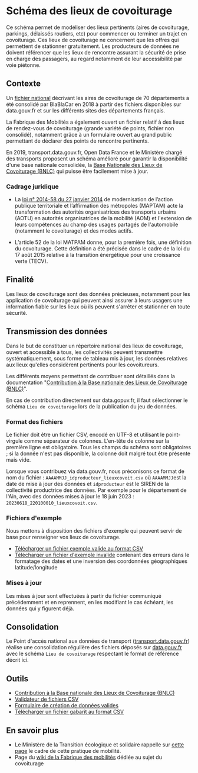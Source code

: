 # Schéma des lieux de covoiturage

Ce schéma permet de modéliser des lieux pertinents (aires de covoiturage, parkings, délaissés routiers, etc) pour commencer ou terminer un trajet en covoiturage. Ces lieux de covoiturage ne concernent que les offres qui permettent de stationner gratuitement. Les producteurs de données ne doivent référencer que les lieux de rencontre assurant la sécurité de prise en charge des passagers, au regard notamment de leur accessibilité par voie piétonne.

## Contexte

Un [fichier national](https://www.data.gouv.fr/fr/datasets/aires-de-covoiturage-en-france) décrivant les aires de covoiturage de 70 départements a été consolidé par BlaBlaCar en 2018 à partir des fichiers disponibles sur data.gouv.fr et sur les différents sites des départements français.

La Fabrique des Mobilités a également ouvert un fichier relatif à des lieux de rendez-vous de covoiturage (grande variété de points, fichier non consolidé), notamment grâce à un formulaire ouvert au grand public permettant de déclarer des points de rencontre pertinents.

En 2019, transport.data.gouv.fr, Open Data France et le Ministère chargé des transports proposent un schéma amélioré pour garantir la disponibilité d'une base nationale consolidée, la [Base Nationale des Lieux de Covoiturage (BNLC)](https://www.data.gouv.fr/fr/datasets/base-nationale-des-lieux-de-covoiturage/) qui puisse être facilement mise à jour.

### Cadrage juridique

* La [loi n° 2014-58 du 27 janvier 2014](https://www.legifrance.gouv.fr/affichTexte.do?cidTexte=JORFTEXT000028526298) de modernisation de l’action publique territoriale et l’affirmation des métropoles (MAPTAM) acte la transformation des autorités organisatrices des transports urbains (AOTU) en autorités organisatrices de la mobilité (AOM) et l'extension de leurs compétences au champ des usages partagés de l'automobile (notamment le covoiturage) et des modes actifs.

* L’article 52 de la loi MATPAM donne, pour la première fois, une définition du covoiturage. Cette définition a été précisée dans le cadre de la loi du 17 août 2015 relative à la transition énergétique pour une croissance verte (TECV).

## Finalité
Les lieux de covoiturage sont des données précieuses, notamment pour les application de covoiturage qui peuvent ainsi assurer à leurs usagers une information fiable sur les lieux où ils peuvent s'arrêter et stationner en toute sécurité.

## Transmission des données
Dans le but de constituer un répertoire national des lieux de covoiturage, ouvert et accessible à tous, les collectivités peuvent transmettre systématiquement, sous forme de tableau mis à jour, les données relatives aux lieux qu'elles considèrent pertinents pour les covoitureurs.

Les différents moyens permettant de contribuer sont détaillés dans la documentation "[Contribution à la Base nationale des Lieux de Covoiturage (BNLC)](https://doc.transport.data.gouv.fr/producteurs/lieux-de-covoiturage/contribuer-a-la-base-nationale-des-lieux-de-covoiturage)".

En cas de contribution directement sur data.gopuv.fr, il faut sélectionner le schéma `Lieu de covoiturage` lors de la publication du jeu de données.

### Format des fichiers
Le fichier doit être un fichier CSV, encodé en UTF-8 et utilisant le point-virgule comme séparateur de colonnes. L'en-tête de colonne sur la première ligne est obligatoire. Tous les champs du schéma sont obligatoires ; si la donnée n'est pas disponible, la colonne doit malgré tout être présente mais vide.

Lorsque vous contribuez via data.gouv.fr, nous préconisons ce format de nom du fichier : `AAAAMMJJ_idproducteur_lieuxcovoit.csv` où `AAAAMMJJ`est la date de mise à jour des données et `idproducteur` est le SIREN de la collectivité productrice des données. Par exemple pour le département de l'Ain, avec des données mises à jour le 18 juin 2023 :  `20230618_220100010_lieuxcovoit.csv`.

### Fichiers d'exemple
Nous mettons à disposition des fichiers d'exemple qui peuvent servir de base pour renseigner vos lieux de covoiturage.

- [Télécharger un fichier exemple valide au format CSV](https://github.com/etalab/lieux-covoiturage/blob/master/exemple-valide.csv)
- [Télécharger un fichier d'exemple invalide](https://github.com/etalab/lieux-covoiturage/blob/master/exemple-invalide.csv) contenant des erreurs dans le formatage des dates et une inversion des coordonnées géographiques latitude/longitude

### Mises à jour
Les mises à jour sont effectuées à partir du fichier communiqué précédemment et en reprennent, en les modifiant le cas échéant, les données qui y figurent déjà.

## Consolidation
Le Point d'accès national aux données de transport ([transport.data.gouv.fr](https://transport.data.gouv.fr)) réalise une consolidation régulière des fichiers déposés sur [data.gouv.fr](https://data.gouv.fr) avec le schéma `Lieu de covoiturage` respectant le format de référence décrit ici.

## Outils
* [Contribution à la Base nationale des Lieux de Covoiturage (BNLC)](https://doc.transport.data.gouv.fr/producteurs/lieux-de-covoiturage/contribuer-a-la-base-nationale-des-lieux-de-covoiturage)
* [Validateur de fichiers CSV](https://publier.etalab.studio/select?schema=etalab%2Fschema-lieux-covoiturage)
* [Formulaire de création de données valides](https://publier.etalab.studio/select?schema=etalab%2Fschema-lieux-covoiturage)
* [Télécharger un fichier gabarit au format CSV](https://github.com/etalab/schema-lieux-covoiturage/raw/master/exemple-valide.csv)

## En savoir plus

* Le Ministère de la Transition écologique et solidaire rappelle sur [cette page](https://www.ecologique-solidaire.gouv.fr/covoiturage-en-france) le cadre de cette pratique de mobilité.
* Page du [wiki de la Fabrique des mobilités](https://wiki.lafabriquedesmobilites.fr/wiki/Base_de_donn%C3%A9e_commune_des_lieux_de_covoiturage) dédiée au sujet du covoiturage
